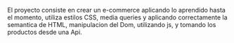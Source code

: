 El proyecto consiste en crear un e-commerce aplicando lo aprendido hasta el momento, utiliza estilos CSS, media queries y aplicando correctamente la semantica de HTML, manipulacion del Dom, utilizando js, y tomando los productos desde una Api. 

